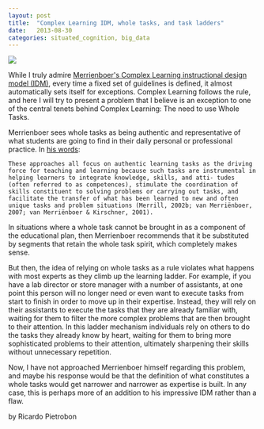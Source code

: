 ```yaml
---
layout: post
title:  "Complex Learning IDM, whole tasks, and task ladders"
date:   2013-08-30
categories: situated_cognition, big_data
---
```


![](http://www.edudemic.com/wp-content/uploads/2012/12/boy-writing-with-pencil.jpg)

While I truly admire [Merrienboer's Complex Learning instructional design model (IDM)](http://www.amazon.com/Steps-Complex-Learning-Four-Component-ebook/dp/B009WMBP7O/ref=tmm_kin_title_0), every time a fixed set of guidelines is defined, it almost automatically sets itself for exceptions. Complex Learning follows the rule, and here I will try to present a problem that I believe is an exception to one of the central tenets behind Complex Learning: The need to use Whole Tasks.

Merrienboer sees whole tasks as being authentic and representative of what students are going to find in their daily personal or professional practice. In [his words](http://dspace.ou.nl/bitstream/1820/2327/1/Ten%20Steps%20to%20Complex%20Learning%20-%20Sage%2021st%20Century.pdf):

    These approaches all focus on authentic learning tasks as the driving force for teaching and learning because such tasks are instrumental in helping learners to integrate knowledge, skills, and atti- tudes (often referred to as competences), stimulate the coordination of skills constituent to solving problems or carrying out tasks, and facilitate the transfer of what has been learned to new and often unique tasks and problem situations (Merrill, 2002b; van Merriënboer, 2007; van Merriënboer & Kirschner, 2001).

In situations where a whole task cannot be brought in as a component of the educational plan, then Merrienboer recommends that it be substituted by segments that retain the whole task spirit, which completely makes sense.

But then, the idea of relying on whole tasks as a rule violates what happens with most experts as they climb up the learning ladder. For example, if you have a lab director or store manager with a number of assistants, at one point this person will no longer need or even want to execute tasks from start to finish in order to move up in their expertise. Instead, they will rely on their assistants to execute the tasks that they are already familiar with, waiting for them to filter the more complex problems that are then brought to their attention. In this ladder mechanism individuals rely on others to do the tasks they already know by heart, waiting for them to bring more sophisticated problems to their attention, ultimately sharpening their skills without unnecessary repetition. 

Now, I have not approached Merrienboer himself regarding this problem, and maybe his response would be that the definition of what constitutes a whole tasks would get narrower and narrower as expertise is built. In any case, this is perhaps more of an addition to his impressive IDM rather than a flaw.

by Ricardo Pietrobon

